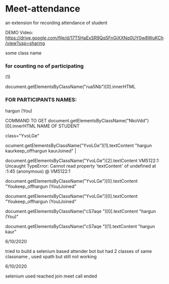 # Meet-attendance
an extension for recording attendance of student 

DEMO Video:
https://drive.google.com/file/d/17T5HaExSR9Qq5FnGjXXNq0UY0w8WuKCh/view?usp=sharing

some class name 
### for counting no of participating
<span class="rua5Nb" jsname="EydYod">(1)</span>   

document.getElementsByClassName("rua5Nb")[0].innerHTML

### FOR PARTICIPANTS NAMES:
<div class="cS7aqe NkoVdd">hargun (You)</div>

COMMAND TO GET 
document.getElementsByClassName("NkoVdd")[0].innerHTML NAME OF STUDENT 


class="YvoLGe"


ocument.getElementsByClassName("YvoLGe")[1].textContent
"hargun kaurkeep_offhargun kaurJoined"  |


document.getElementsByClassName("YvoLGe")[2].textContent
VM5122:1 Uncaught TypeError: Cannot read property 'textContent' of undefined
    at <anonymous>:1:45
(anonymous) @ VM5122:1
    
document.getElementsByClassName("YvoLGe")[0].textContent
"Youkeep_offhargun (You)Joined"


document.getElementsByClassName("YvoLGe")[0].textContent
"Youkeep_offhargun (You)Joined"


document.getElementsByClassName("cS7aqe ")[0].textContent
"hargun (You)"


document.getElementsByClassName("cS7aqe ")[1].textContent
"hargun kaur"


6/10/2020

tried to build a selenium based attender bot but had 2 classes of same classname , used xpath but still not working 

6/10/2020

selenium used reached join meet call ended


